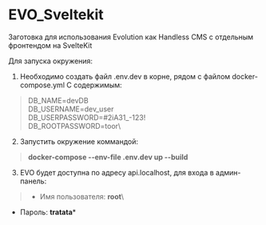 # EVO_Sveltekit
Заготовка для использования Evolution как Handless CMS с отдельным фронтендом на SvelteKit

Для запуска окружения:
1. Необходимо создать файл .env.dev в корне, рядом с файлом docker-compose.yml
С содержимым:
>DB_NAME=devDB\
DB_USERNAME=dev_user\
DB_USERPASSWORD=#2iA31_-123!\
DB_ROOTPASSWORD=toor\

2. Запустить окружение коммандой:
>**docker-compose --env-file .env.dev up --build**

3. EVO будет доступна по адресу api.localhost, для входа в админ-панель:
>- Имя пользователя: **root**\
- Пароль: **tratata***
